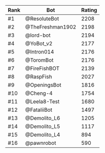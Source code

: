 Rank|Bot|Rating
---|---|---
#1|@ResoluteBot|2208
#2|@TheFreshman1902|2198
#3|@lord-bot|2194
#4|@YoBot_v2|2177
#5|@Intron014|2176
#6|@ToromBot|2176
#7|@FireFishBOT|2139
#8|@RaspFish|2027
#9|@OpeningsBot|1816
#10|@Cheng-4|1754
#11|@Leela8-Test|1680
#12|@FataliiBot|1497
#13|@Demolito_L6|1205
#14|@Demolito_L5|1117
#15|@Demolito_L4|894
#16|@pawnrobot|590
